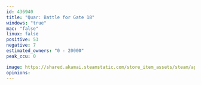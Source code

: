 ```yaml
---
id: 436940
title: "Quar: Battle for Gate 18"
windows: "true"
mac: "false"
linux: false
positive: 53
negative: 7
estimated_owners: "0 - 20000"
peak_ccu: 0

image: https://shared.akamai.steamstatic.com/store_item_assets/steam/apps/436940/header.jpg?t=1686588195
opinions:
---
```

